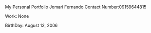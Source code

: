 My Personal Portfolio
 Jomari Fernando
Contact Number:09159644815

Work: None

BirthDay: August 12, 2006
